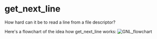# get_next_line
How hard can it be to read a line from a file descriptor?

Here's a flowchart of the idea how get_next_line works:
![GNL_flowchart](https://user-images.githubusercontent.com/77061872/149382678-ab2e1624-1025-4ef8-a0fd-eccb5bdff3fb.png)

